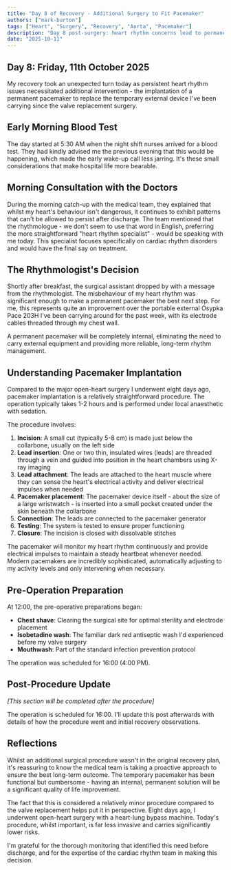 ```yaml
---
title: "Day 8 of Recovery - Additional Surgery to Fit Pacemaker"
authors: ["mark-burton"]
tags: ["Heart", "Surgery", "Recovery", "Aorta", "Pacemaker"]
description: "Day 8 post-surgery: heart rhythm concerns lead to permanent pacemaker implantation procedure."
date: "2025-10-11"
---
```


## Day 8: Friday, 11th October 2025

My recovery took an unexpected turn today as persistent heart rhythm issues necessitated additional intervention - the implantation of a permanent pacemaker to replace the temporary external device I've been carrying since the valve replacement surgery.

<!--truncate-->

## Early Morning Blood Test

The day started at 5:30 AM when the night shift nurses arrived for a blood test. They had kindly advised me the previous evening that this would be happening, which made the early wake-up call less jarring. It's these small considerations that make hospital life more bearable.

## Morning Consultation with the Doctors

During the morning catch-up with the medical team, they explained that whilst my heart's behaviour isn't dangerous, it continues to exhibit patterns that can't be allowed to persist after discharge. The team mentioned that the rhythmologue - we don't seem to use that word in English, preferring the more straightforward "heart rhythm specialist" - would be speaking with me today. This specialist focuses specifically on cardiac rhythm disorders and would have the final say on treatment.

## The Rhythmologist's Decision

Shortly after breakfast, the surgical assistant dropped by with a message from the rhythmologist. The misbehaviour of my heart rhythm was significant enough to make a permanent pacemaker the best next step. For me, this represents quite an improvement over the portable external Osypka Pace 203H I've been carrying around for the past week, with its electrode cables threaded through my chest wall.

A permanent pacemaker will be completely internal, eliminating the need to carry external equipment and providing more reliable, long-term rhythm management.

## Understanding Pacemaker Implantation

Compared to the major open-heart surgery I underwent eight days ago, pacemaker implantation is a relatively straightforward procedure. The operation typically takes 1-2 hours and is performed under local anaesthetic with sedation.

The procedure involves:

1. **Incision**: A small cut (typically 5-8 cm) is made just below the collarbone, usually on the left side
2. **Lead insertion**: One or two thin, insulated wires (leads) are threaded through a vein and guided into position in the heart chambers using X-ray imaging
3. **Lead attachment**: The leads are attached to the heart muscle where they can sense the heart's electrical activity and deliver electrical impulses when needed
4. **Pacemaker placement**: The pacemaker device itself - about the size of a large wristwatch - is inserted into a small pocket created under the skin beneath the collarbone
5. **Connection**: The leads are connected to the pacemaker generator
6. **Testing**: The system is tested to ensure proper functioning
7. **Closure**: The incision is closed with dissolvable stitches

The pacemaker will monitor my heart rhythm continuously and provide electrical impulses to maintain a steady heartbeat whenever needed. Modern pacemakers are incredibly sophisticated, automatically adjusting to my activity levels and only intervening when necessary.

## Pre-Operation Preparation

At 12:00, the pre-operative preparations began:

* **Chest shave**: Clearing the surgical site for optimal sterility and electrode placement
* **Isobetadine wash**: The familiar dark red antiseptic wash I'd experienced before my valve surgery
* **Mouthwash**: Part of the standard infection prevention protocol

The operation was scheduled for 16:00 (4:00 PM).

## Post-Procedure Update

*[This section will be completed after the procedure]*

The operation is scheduled for 16:00. I'll update this post afterwards with details of how the procedure went and initial recovery observations.

## Reflections

Whilst an additional surgical procedure wasn't in the original recovery plan, it's reassuring to know the medical team is taking a proactive approach to ensure the best long-term outcome. The temporary pacemaker has been functional but cumbersome - having an internal, permanent solution will be a significant quality of life improvement.

The fact that this is considered a relatively minor procedure compared to the valve replacement helps put it in perspective. Eight days ago, I underwent open-heart surgery with a heart-lung bypass machine. Today's procedure, whilst important, is far less invasive and carries significantly lower risks.

I'm grateful for the thorough monitoring that identified this need before discharge, and for the expertise of the cardiac rhythm team in making this decision.
